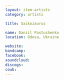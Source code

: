 ```yaml
---
layout: item-artists
category: artists

title: Saikozaurus

name: Daniil Pastushenko
location: Odesa, Ukraine

website: 
bandcamp: 
facebook: 
soundcloud: 
discogs: 
coub: 
---
```

